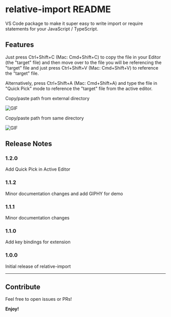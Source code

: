 # relative-import README

VS Code package to make it super easy to write import or require statements for your JavaScript / TypeScript.

## Features

Just press Ctrl+Shift+C (Mac: Cmd+Shift+C) to copy the file in your Editor (the "target" file) and then move over to the file you will be referencing the "target" file and just press Ctrl+Shift+V (Mac: Cmd+Shift+V) to reference the "target" file.

Alternatively, press Ctrl+Shift+A (Mac: Cmd+Shift+A) and type the file in "Quick Pick" mode to reference the "target" file from the active editor.

Copy/paste path from external directory

![GIF](https://media.giphy.com/media/1yiewvg5VaRfHj33S4/giphy.gif)


Copy/paste path from same directory

![GIF](https://media.giphy.com/media/3D480vXMMPPhry1PMM/giphy.gif)

## Release Notes

### 1.2.0
Add Quick Pick in Active Editor

### 1.1.2
Minor documentation changes and add GIPHY for demo

### 1.1.1
Minor documentation changes

### 1.1.0
Add key bindings for extension

### 1.0.0

Initial release of relative-import

-----------------------------------------------------------------------------------------------------------

## Contribute

Feel free to open issues or PRs!

**Enjoy!**
